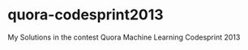 quora-codesprint2013
====================

My Solutions in the contest Quora Machine Learning Codesprint 2013
